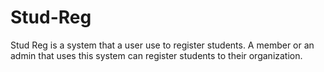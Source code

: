 # Stud-Reg
Stud Reg is a system that a user use to register students. A member or an admin that uses this system can register students to their organization.
